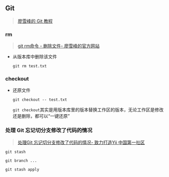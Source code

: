 ## Git 

> [廖雪峰的 Git 教程](<https://xiaosheng.me/ebook/git-tutorial/index.html>)

### rm

> [git rm命令 - 删除文件- 廖雪峰的官方网站](https://www.liaoxuefeng.com/wiki/0013739516305929606dd18361248578c67b8067c8c017b000/0013758392816224cafd33c44b4451887cc941e6716805c000)

- 从版本库中删除该文件

  ```shell
  git rm test.txt
  ```

  

### checkout

- 还原文件

  ```shell
  git checkout -- test.txt
  ```

  `git checkout`其实是用版本库里的版本替换工作区的版本，无论工作区是修改还是删除，都可以“一键还原”

### 处理 Git 忘记切分支修改了代码的情况

> [处理Git 忘记切分支修改了代码的情况- 致力打造Yii 中国第一社区](https://getyii.com/topic/240)

```shell
git stash

git branch ...

git stash apply
```

